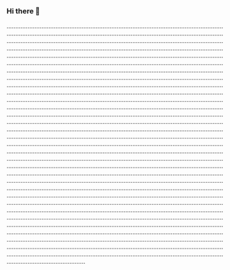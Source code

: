 ### Hi there 👋

.............................................................................................................................................................................................................................................................................................................................................................................................................................................................................................................................................................................................................................................................................................................................................................................................................................................................................................................................................................................................................................................................................................................................................................................................................................................................................................................................................................................................................................................................................................................................................................................................................................................................................................................................................................................................................................................................................................................................................................................................................................................................................................................................................................................................................................................................................................................................................................................................................................................................................................................................................................................................................................................................................................................................................................................................................................................................................................................................................................................................................................................................................................................................................................................................................................................................................................................................................................................................................................................................................................................................................................................................................................................................................................................................................................................................................................................................................................................................................................................................................................................................................................................................................................................